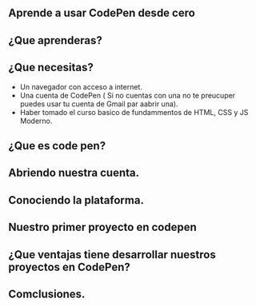 ## Aprende a usar CodePen desde cero
## ¿Que aprenderas?
## ¿Que necesitas?
* Un navegador con acceso a internet.
* Una cuenta de CodePen ( Si no cuentas con una no te preucuper puedes usar tu cuenta de Gmail par aabrir una).
* Haber tomado el curso basico de fundammentos de HTML, CSS y JS Moderno.

## ¿Que es code pen?

## Abriendo nuestra cuenta.

## Conociendo la plataforma.

## Nuestro primer proyecto en codepen

## ¿Que ventajas tiene desarrollar nuestros proyectos en CodePen?

## Comclusiones. 

